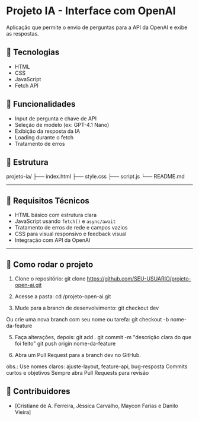 # Projeto IA - Interface com OpenAI

Aplicação que permite o envio de perguntas para a API da OpenAI e exibe as respostas.

## 🔧 Tecnologias

- HTML
- CSS
- JavaScript
- Fetch API

## 🧠 Funcionalidades

- Input de pergunta e chave de API
- Seleção de modelo (ex: GPT-4.1 Nano)
- Exibição da resposta da IA
- Loading durante o fetch
- Tratamento de erros

## 📁 Estrutura

projeto-ia/
├── index.html
├── style.css
├── script.js
└── README.md

---

## 🧠 Requisitos Técnicos

- HTML básico com estrutura clara
- JavaScript usando `fetch()` e `async/await`
- Tratamento de erros de rede e campos vazios
- CSS para visual responsivo e feedback visual
- Integração com API da OpenAI

---

## 🚀 Como rodar o projeto

1. Clone o repositório:
   git clone https://github.com/SEU-USUARIO/projeto-open-ai.git

2. Acesse a pasta:
   cd /projeto-open-ai.git

3. Mude para a branch de desenvolvimento:
   git checkout dev

Ou crie uma nova branch com seu nome ou tarefa:
git checkout -b nome-da-feature

5. Faça alterações, depois:
   git add .
   git commit -m "descrição clara do que foi feito"
   git push origin nome-da-feature

6. Abra um Pull Request para a branch dev no GitHub.

obs.:
Use nomes claros: ajuste-layout, feature-api, bug-resposta
Commits curtos e objetivos
Sempre abra Pull Requests para revisão

## 👥 Contribuidores

- [Cristiane de A. Ferreira, Jéssica Carvalho, Maycon Farias e Danilo Vieira]
